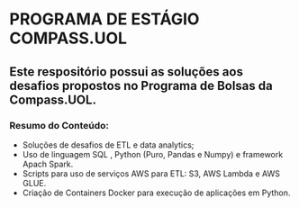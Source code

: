 # PROGRAMA DE ESTÁGIO COMPASS.UOL

## Este respositório possui as soluções aos desafios propostos no Programa de Bolsas da Compass.UOL.

### Resumo do Conteúdo:

* Soluções de desafios de ETL e data analytics;
* Uso de linguagem SQL , Python (Puro, Pandas e Numpy) e framework Apach Spark.
* Scripts para uso de serviços AWS para ETL: S3, AWS Lambda e AWS GLUE.
* Criação de Containers Docker para execução de aplicações em Python.